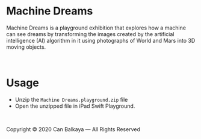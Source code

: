# Machine Dreams
Machine Dreams is a playground exhibition that explores how a machine can see dreams by transforming the images created by the artificial intelligence (AI) algorithm in it using photographs of World and Mars into 3D moving objects.

&nbsp;

# Usage
* Unzip the `Machine Dreams.playground.zip` file
* Open the unzipped file in iPad Swift Playground.

&nbsp;

Copyright © 2020 Can Balkaya — All Rights Reserved
